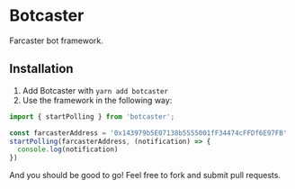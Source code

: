 # Botcaster
Farcaster bot framework.

## Installation

1. Add Botcaster with `yarn add botcaster`
5. Use the framework in the following way:

```ts
import { startPolling } from 'botcaster';

const farcasterAddress = '0x143979b5E07138b5555001fF34474cFFDf6E97FB'
startPolling(farcasterAddress, (notification) => {
  console.log(notification)
})
```

And you should be good to go! Feel free to fork and submit pull requests.
